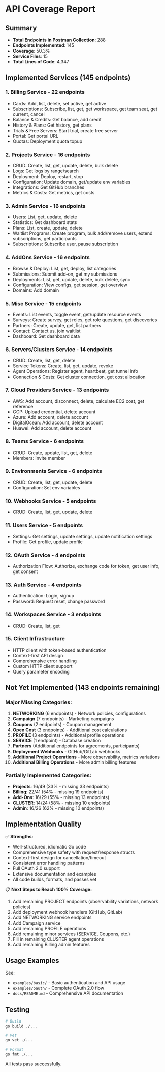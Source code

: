 # API Coverage Report

## Summary

- **Total Endpoints in Postman Collection**: 288
- **Endpoints Implemented**: 145
- **Coverage**: 50.3%
- **Service Files**: 15
- **Total Lines of Code**: 4,347

## Implemented Services (145 endpoints)

### 1. Billing Service - 22 endpoints
- Cards: Add, list, delete, set active, get active
- Subscriptions: Subscribe, list, get, get workspace, get team seat, get current, cancel
- Balance & Credits: Get balance, add credit
- History & Plans: Get history, get plans
- Trials & Free Servers: Start trial, create free server
- Portal: Get portal URL
- Quotas: Deployment quota topup

### 2. Projects Service - 16 endpoints
- CRUD: Create, list, get, update, delete, bulk delete
- Logs: Get logs by range/search
- Deployment: Deploy, restart, stop
- Configuration: Update domain, get/update env variables
- Integrations: Get GitHub branches
- Metrics & Costs: Get metrics, get costs

### 3. Admin Service - 16 endpoints
- Users: List, get, update, delete
- Statistics: Get dashboard stats
- Plans: List, create, update, delete
- Waitlist Programs: Create program, bulk add/remove users, extend subscriptions, get participants
- Subscriptions: Subscribe user, pause subscription

### 4. AddOns Service - 16 endpoints
- Browse & Deploy: List, get, deploy, list categories
- Submissions: Submit add-on, get my submissions
- Deployments: List, get, update, delete, bulk delete, sync
- Configuration: View configs, get session, get overview
- Domains: Add domain

### 5. Misc Service - 15 endpoints
- Events: List events, toggle event, get/update resource events
- Surveys: Create survey, get roles, get role questions, get discoveries
- Partners: Create, update, get, list partners
- Contact: Contact us, join waitlist
- Dashboard: Get dashboard data

### 6. Servers/Clusters Service - 14 endpoints
- CRUD: Create, list, get, delete
- Service Tokens: Create, list, get, update, revoke
- Agent Operations: Register agent, heartbeat, get tunnel info
- Connection & Costs: Get cluster connection, get cost allocation

### 7. Cloud Providers Service - 13 endpoints
- AWS: Add account, disconnect, delete, calculate EC2 cost, get reference
- GCP: Upload credential, delete account
- Azure: Add account, delete account
- DigitalOcean: Add account, delete account
- Huawei: Add account, delete account

### 8. Teams Service - 6 endpoints
- CRUD: Create, update, list, get, delete
- Members: Invite member

### 9. Environments Service - 6 endpoints
- CRUD: Create, list, get, update, delete
- Configuration: Set env variables

### 10. Webhooks Service - 5 endpoints
- CRUD: Create, list, get, update, delete

### 11. Users Service - 5 endpoints
- Settings: Get settings, update settings, update notification settings
- Profile: Get profile, update profile

### 12. OAuth Service - 4 endpoints
- Authorization Flow: Authorize, exchange code for token, get user info, get consent

### 13. Auth Service - 4 endpoints
- Authentication: Login, signup
- Password: Request reset, change password

### 14. Workspaces Service - 3 endpoints
- CRUD: Create, list, get

### 15. Client Infrastructure
- HTTP client with token-based authentication
- Context-first API design
- Comprehensive error handling
- Custom HTTP client support
- Query parameter encoding

## Not Yet Implemented (143 endpoints remaining)

### Major Missing Categories:
1. **NETWORKING** (6 endpoints) - Network policies, configurations
2. **Campaign** (7 endpoints) - Marketing campaigns
3. **Coupons** (2 endpoints) - Coupon management
4. **Open Cost** (3 endpoints) - Additional cost calculations
5. **PROFILE** (3 endpoints) - Additional profile operations
6. **SERVICE** (1 endpoint) - Database creation
7. **Partners** (Additional endpoints for agreements, participants)
8. **Deployment Webhooks** - GitHub/GitLab webhooks
9. **Additional Project Operations** - More observability, metrics variations
10. **Additional Billing Operations** - More admin billing features

### Partially Implemented Categories:
- **Projects**: 16/49 (33% - missing 33 endpoints)
- **Billing**: 22/41 (54% - missing 19 endpoints)
- **Add-Ons**: 16/29 (55% - missing 13 endpoints)
- **CLUSTER**: 14/24 (58% - missing 10 endpoints)
- **Admin**: 16/26 (62% - missing 10 endpoints)

## Implementation Quality

✅ **Strengths:**
- Well-structured, idiomatic Go code
- Comprehensive type safety with request/response structs
- Context-first design for cancellation/timeout
- Consistent error handling patterns
- Full OAuth 2.0 support
- Extensive documentation and examples
- All code builds, formats, and passes vet

📋 **Next Steps to Reach 100% Coverage:**
1. Add remaining PROJECT endpoints (observability variations, network policies)
2. Add deployment webhook handlers (GitHub, GitLab)
3. Add NETWORKING service endpoints
4. Add Campaign service
5. Add remaining PROFILE operations
6. Add remaining minor services (SERVICE, Coupons, etc.)
7. Fill in remaining CLUSTER agent operations
8. Add remaining Billing admin features

## Usage Examples

See:
- `examples/basic/` - Basic authentication and API usage
- `examples/oauth/` - Complete OAuth 2.0 flow
- `docs/README.md` - Comprehensive API documentation

## Testing

```bash
# Build
go build ./...

# Vet
go vet ./...

# Format
go fmt ./...
```

All tests pass successfully.
